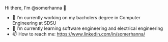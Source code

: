 Hi there, I'm @somerhanna 👋
- 🔭 I’m currently working on my bacholers degree in Computer Engineering at SDSU
- 🌱 I’m currently learning software engineering and electrical engineering
- 📫 How to reach me: https://www.linkedin.com/in/somerhanna/
